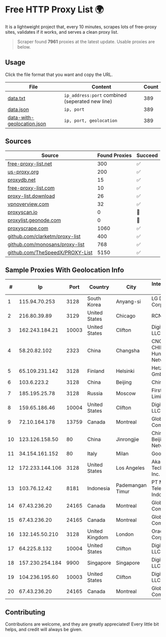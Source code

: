 
# Free HTTP Proxy List 🌍

It is a lightweight project that, every 10 minutes, scrapes lots of free-proxy sites, validates if it works, and serves a clean proxy list.


> Scraper found **7961** proxies at the latest update. Usable proxies are below.

## Usage

Click the file format that you want and copy the URL.


|File|Content|Count|
|----|-------|-----|
|[data.txt](https://raw.githubusercontent.com/themiralay/Proxy-List-World/master/data.txt)|`ip_address:port` combined (seperated new line)|389|
|[data.json](https://raw.githubusercontent.com/themiralay/Proxy-List-World/master/data.json)|`ip, port`|389|
|[data-with-geolocation.json](https://raw.githubusercontent.com/themiralay/Proxy-List-World/master/data-with-geolocation.json)|`ip, port, geolocation`|389|

## Sources

|Source|Found Proxies|Succeed|
|------|-------------|-------|
|[free-proxy-list.net](https://free-proxy-list.net)|300|✅|
|[us-proxy.org](https://www.us-proxy.org)|200|✅|
|[proxydb.net](http://proxydb.net)|15|✅|
|[free-proxy-list.com](https://free-proxy-list.com/?page=&port=&type%5B%5D=http&type%5B%5D=https&up_time=0&search=Search)|10|✅|
|[proxy-list.download](https://www.proxy-list.download/HTTP)|26|✅|
|[vpnoverview.com](https://vpnoverview.com/privacy/anonymous-browsing/free-proxy-servers)|32|✅|
|[proxyscan.io](https://www.proxyscan.io)|0|🚫|
|[proxylist.geonode.com](https://proxylist.geonode.com/api/proxy-list?limit=300&page=1&sort_by=lastChecked&sort_type=desc&protocols=http,https)|0|🚫|
|[proxyscrape.com](https://api.proxyscrape.com/v2/?request=displayproxies&protocol=http&timeout=10000&country=all&ssl=all&anonymity=all)|1060|✅|
|[github.com/clarketm/proxy-list](https://raw.githubusercontent.com/clarketm/proxy-list/master/proxy-list-raw.txt)|400|✅|
|[github.com/monosans/proxy-list](https://raw.githubusercontent.com/monosans/proxy-list/main/proxies/http.txt)|768|✅|
|[github.com/TheSpeedX/PROXY-List](https://raw.githubusercontent.com/TheSpeedX/PROXY-List/master/http.txt)|5150|✅|


## Sample Proxies With Geolocation Info

|#|Ip|Port|Country|City|Internet Service Provider|
|-|--|----|-------|----|-------------------------|
|1|115.94.70.253|3128|South Korea|Anyang-si|LG DACOM Corporation|
|2|216.80.39.89|3129|United States|Chicago|RCN|
|3|162.243.184.21|10003|United States|Clifton|DigitalOcean, LLC|
|4|58.20.82.102|2323|China|Changsha|CNC Group CHINA169 Hunan Province Network|
|5|65.109.231.142|3128|Finland|Helsinki|Hetzner Online GmbH|
|6|103.6.223.2|3128|China|Beijing|China Unicom|
|7|185.195.25.78|3128|Russia|Moscow|First Server Limited|
|8|159.65.186.46|10004|United States|Clifton|DigitalOcean, LLC|
|9|72.10.164.178|13759|Canada|Montreal|GloboTech Communications|
|10|123.126.158.50|80|China|Jinrongjie|China Unicom Beijing Province Network|
|11|34.154.161.152|80|Italy|Milan|Google LLC|
|12|172.233.144.106|3128|United States|Los Angeles|Akamai Technologies, Inc.|
|13|103.76.12.42|8181|Indonesia|Pademangan Timur|PT Mora Telematika Indonesia|
|14|67.43.236.20|24165|Canada|Montreal|GloboTech Communications|
|15|67.43.236.20|24165|Canada|Montreal|GloboTech Communications|
|16|132.145.50.210|3128|United Kingdom|London|Oracle Corporation|
|17|64.225.8.132|10004|United States|Clifton|DigitalOcean, LLC|
|18|157.230.254.184|9900|Singapore|Singapore|DigitalOcean, LLC|
|19|104.236.195.60|10003|United States|Clifton|DigitalOcean, LLC|
|20|67.43.236.20|24165|Canada|Montreal|GloboTech Communications|



## Contributing

Contributions are welcome, and they are greatly appreciated! Every
little bit helps, and credit will always be given.


